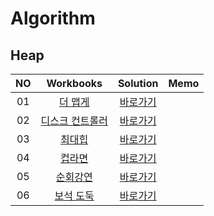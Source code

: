 # Algorithm 

## Heap
|<center>NO|<center>Workbooks|<center>Solution|<center>Memo|
|:---:|:---:|:---:|:---:|
|01|[<center>더 맵게](https://school.programmers.co.kr/learn/courses/30/lessons/42626)|[<center>바로가기](./Solution/더%20맵게)| |
|02|[<center>디스크 컨트롤러](https://school.programmers.co.kr/learn/courses/30/lessons/42627)|[<center>바로가기](./Solution/디스크%20컨트롤러)| |
|03|[<center>최대힙](https://www.acmicpc.net/problem/11279)|[<center>바로가기](./Solution/최대힙)| |
|04|[<center>컵라면](https://www.acmicpc.net/problem/1781)|[<center>바로가기](./Solution/텁라면)| |
|05|[<center>순회강연](https://www.acmicpc.net/problem/2109)|[<center>바로가기](./Solution/순회강연)| |
|06|[<center>보석 도둑](https://www.acmicpc.net/problem/1202)|[<center>바로가기](./Solution/보석%20도둑)| |
